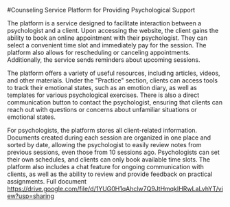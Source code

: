 #Counseling Service Platform for Providing Psychological Support

  The platform is a service designed to facilitate interaction between a psychologist and a client. Upon accessing the website, the client gains the ability to book an online appointment with their psychologist. They can select a convenient time slot and immediately pay for the session. The platform also allows for rescheduling or canceling appointments. Additionally, the service sends reminders about upcoming sessions.
  
  The platform offers a variety of useful resources, including articles, videos, and other materials. Under the "Practice" section, clients can access tools to track their emotional states, such as an emotion diary, as well as templates for various psychological exercises. There is also a direct communication button to contact the psychologist, ensuring that clients can reach out with questions or concerns about unfamiliar situations or emotional states.
  
  For psychologists, the platform stores all client-related information. Documents created during each session are organized in one place and sorted by date, allowing the psychologist to easily review notes from previous sessions, even those from 10 sessions ago. Psychologists can set their own schedules, and clients can only book available time slots. The platform also includes a chat feature for ongoing communication with clients, as well as the ability to review and provide feedback on practical assignments.
Full document https://drive.google.com/file/d/1YUG0H1qAhclw7Q9JtHmqkIHRwLaLvhYT/view?usp=sharing
